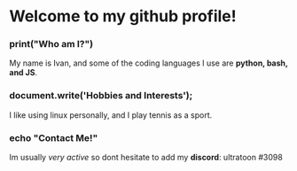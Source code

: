 # Welcome to my github profile!

### print("Who am I?")
My name is Ivan, and some of the coding languages I use are **python, bash, and JS**. 

### document.write('Hobbies and Interests');
I like using linux personally, and I play tennis as a sport.

### echo "Contact Me!"
Im usually *very active* so dont hesitate to add my **discord**: ultratoon #3098

